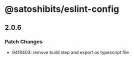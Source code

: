 # @satoshibits/eslint-config

## 2.0.6

### Patch Changes

- 94f8403: remove build step and export as typescript file
